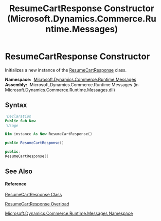 ﻿---
title: ResumeCartResponse Constructor  (Microsoft.Dynamics.Commerce.Runtime.Messages)
TOCTitle: ResumeCartResponse Constructor
ms:assetid: M:Microsoft.Dynamics.Commerce.Runtime.Messages.ResumeCartResponse.#ctor
ms:mtpsurl: https://technet.microsoft.com/en-us/library/microsoft.dynamics.commerce.runtime.messages.resumecartresponse.resumecartresponse(v=AX.60)
ms:contentKeyID: 62211902
ms.date: 05/18/2015
mtps_version: v=AX.60
dev_langs:
- vb
- csharp
- c++
---

# ResumeCartResponse Constructor

Initializes a new instance of the [ResumeCartResponse](resumecartresponse-class-microsoft-dynamics-commerce-runtime-messages.md) class.

**Namespace:**  [Microsoft.Dynamics.Commerce.Runtime.Messages](microsoft-dynamics-commerce-runtime-messages-namespace.md)  
**Assembly:**  Microsoft.Dynamics.Commerce.Runtime.Messages (in Microsoft.Dynamics.Commerce.Runtime.Messages.dll)

## Syntax

``` vb
'Declaration
Public Sub New
'Usage

Dim instance As New ResumeCartResponse()
```

``` csharp
public ResumeCartResponse()
```

``` c++
public:
ResumeCartResponse()
```

## See Also

#### Reference

[ResumeCartResponse Class](resumecartresponse-class-microsoft-dynamics-commerce-runtime-messages.md)

[ResumeCartResponse Overload](resumecartresponse-constructor-microsoft-dynamics-commerce-runtime-messages.md)

[Microsoft.Dynamics.Commerce.Runtime.Messages Namespace](microsoft-dynamics-commerce-runtime-messages-namespace.md)

